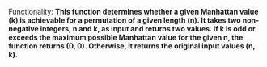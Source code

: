 Functionality: **This function determines whether a given Manhattan value (k) is achievable for a permutation of a given length (n). It takes two non-negative integers, n and k, as input and returns two values. If k is odd or exceeds the maximum possible Manhattan value for the given n, the function returns (0, 0). Otherwise, it returns the original input values (n, k).**